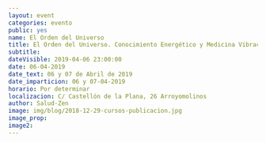 ```yaml
---
layout: event
categories: evento
public: yes
name: El Orden del Universo
title: El Orden del Universo. Conocimiento Energético y Medicina Vibracional. Fundamentos de la Medicina Oriental. Ciclo de la Salud. Proceso de Enfermedad.
subtitle:
dateVisible: 2019-04-06 23:00:00
date: 06-04-2019
date_text: 06 y 07 de Abril de 2019
date_imparticion: 06 y 07-04-2019
horario: Por determinar
localizacion: C/ Castellón de la Plana, 26 Arroyomolinos
author: Salud-Zen
image: img/blog/2018-12-29-cursos-publicacion.jpg
image_prop:
image2:
---
```

